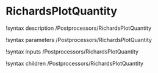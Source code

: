<!-- MOOSE Documentation Stub: Remove this when content is added. -->

# RichardsPlotQuantity
!syntax description /Postprocessors/RichardsPlotQuantity

!syntax parameters /Postprocessors/RichardsPlotQuantity

!syntax inputs /Postprocessors/RichardsPlotQuantity

!syntax children /Postprocessors/RichardsPlotQuantity

